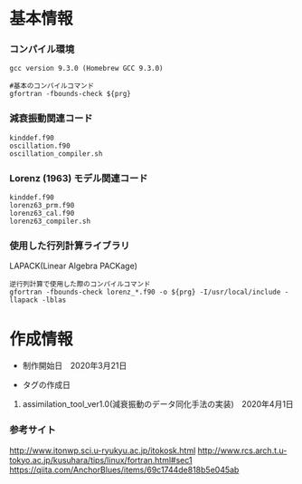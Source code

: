 # 基本情報
### コンパイル環境
```
gcc version 9.3.0 (Homebrew GCC 9.3.0)

#基本のコンパイルコマンド
gfortran -fbounds-check ${prg}
```

### 減衰振動関連コード
```
kinddef.f90
oscillation.f90
oscillation_compiler.sh	
```

### Lorenz (1963) モデル関連コード
```
kinddef.f90
lorenz63_prm.f90
lorenz63_cal.f90
lorenz63_compiler.sh
```
### 使用した行列計算ライブラリ
LAPACK(Linear Algebra PACKage)
```
逆行列計算で使用した際のコンパイルコマンド
gfortran -fbounds-check lorenz_*.f90 -o ${prg} -I/usr/local/include -llapack -lblas
```

# 作成情報
- 制作開始日　2020年3月21日

- タグの作成日

1. assimilation_tool_ver1.0(減衰振動のデータ同化手法の実装)　2020年4月1日

### 参考サイト
http://www.itonwp.sci.u-ryukyu.ac.jp/itokosk.html
http://www.rcs.arch.t.u-tokyo.ac.jp/kusuhara/tips/linux/fortran.html#sec1
https://qiita.com/AnchorBlues/items/69c1744de818b5e045ab
